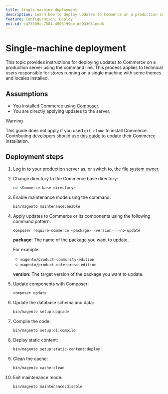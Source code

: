 ```yaml
---
title: Single machine deployment
description: Learn how to deploy updates to Commerce on a production server using the command line.
feature: Configuration, Deploy
exl-id: ca73309c-7584-4506-99de-dd933651eeb6
---
```

# Single-machine deployment

This topic provides instructions for deploying updates to Commerce on a production server using the command line. This process applies to technical users responsible for stores running on a single machine with some themes and locales installed.

## Assumptions

- You installed Commerce using [Composer](../../installation/composer.md).
- You are directly applying updates to the server.

>[!WARNING]
>
>This guide does not apply if you used `git clone` to install Commerce.
>Contributing developers should use [this guide][install] to update their Commerce installation.

## Deployment steps

1. Log in to your production server as, or switch to, the [file system owner](../../installation/prerequisites/file-system/overview.md).

1. Change directory to the Commerce base directory:

   ```bash
   cd <Commerce base directory>
   ```

1. Enable maintenance mode using the command:

   ```bash
   bin/magento maintenance:enable
   ```

1. Apply updates to Commerce or its components using the following command pattern:

   ```bash
   composer require-commerce <package> <version> --no-update
   ```

   **package**: The name of the package you want to update.

   For example:

   - `magento/product-community-edition`
   - `magento/product-enterprise-edition`

   **version**: The target version of the package you want to update.

1. Update components with Composer:

   ```bash
   composer update
   ```

1. Update the database schema and data:

   ```bash
   bin/magento setup:upgrade
   ```

1. Compile the code:

   ```bash
   bin/magento setup:di:compile
   ```

1. Deploy static content:

   ```bash
   bin/magento setup:static-content:deploy
   ```

1. Clean the cache:

   ```bash
   bin/magento cache:clean
   ```

1. Exit maintenance mode:

   ```bash
   bin/magento maintenance:disable
   ```

<!-- link definitions -->

[install]: https://developer.adobe.com/commerce/contributor/guides/install/update-dependencies/
